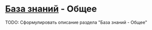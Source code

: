 # [База знаний](./../index.md) - Общее

TODO: Сформулировать описание раздела "База знаний - Общее"
